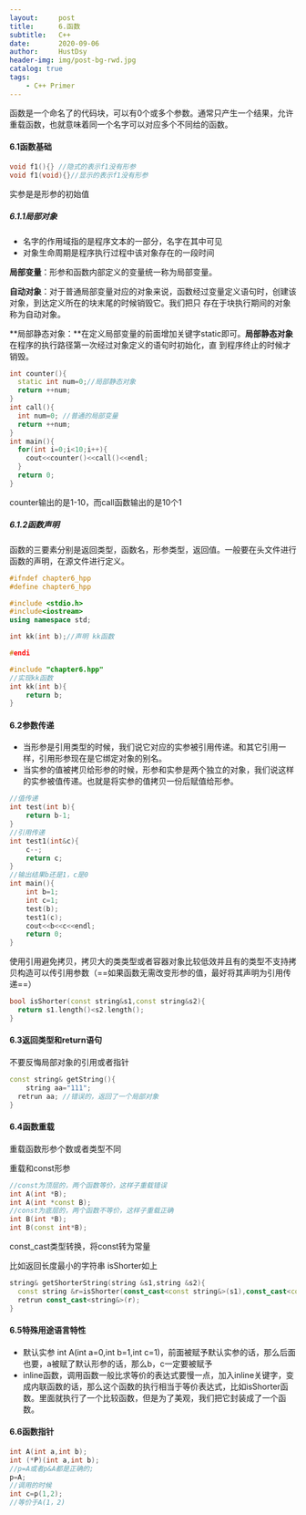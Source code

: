 ```yaml
---
layout:     post
title:      6.函数
subtitle:   C++
date:       2020-09-06
author:     HustDsy
header-img: img/post-bg-rwd.jpg
catalog: true
tags:
    - C++ Primer
---
```


​	函数是一个命名了的代码块，可以有0个或多个参数。通常只产生一个结果，允许重载函数，也就意味着同一个名字可以对应多个不同给的函数。

#### 6.1函数基础

```c++
void f1(){} //隐式的表示f1没有形参
void f1(void){}//显示的表示f1没有形参
```

实参是是形参的初始值

##### 6.1.1局部对象

- 名字的作用域指的是程序文本的一部分，名字在其中可见
- 对象生命周期是程序执行过程中该对象存在的一段时间

**局部变量**：形参和函数内部定义的变量统一称为局部变量。

**自动对象**：对于普通局部变量对应的对象来说，函数经过变量定义语句时，创建该对象，到达定义所在的块末尾的时候销毁它。我们把只				   存在于块执行期间的对象称为自动对象。

**局部静态对象：**在定义局部变量的前面增加关键字static即可。**局部静态对象**在程序的执行路径第一次经过对象定义的语句时初始化，直						   到程序终止的时候才销毁。

```c++
int counter(){
  static int num=0;//局部静态对象
  return ++num;
}
int call(){
  int num=0; //普通的局部变量
  return ++num;
}
int main(){
  for(int i=0;i<10;i++){
    cout<<counter()<<call()<<endl;
  }
  return 0;
}

```

counter输出的是1-10，而call函数输出的是10个1

##### 6.1.2函数声明

函数的三要素分别是返回类型，函数名，形参类型，返回值。一般要在头文件进行函数的声明，在源文件进行定义。

```c++
#ifndef chapter6_hpp
#define chapter6_hpp

#include <stdio.h>
#include<iostream>
using namespace std;

int kk(int b);//声明 kk函数

#endi
```

```c++
#include "chapter6.hpp"
//实现kk函数
int kk(int b){
    return b;
}
```

#### 6.2参数传递

- 当形参是引用类型的时候，我们说它对应的实参被引用传递。和其它引用一样，引用形参现在是它绑定对象的别名。
- 当实参的值被拷贝给形参的时候，形参和实参是两个独立的对象，我们说这样的实参被值传递。也就是将实参的值拷贝一份后赋值给形参。

```c++
//值传递
int test(int b){
    return b-1;
}
//引用传递
int test1(int&c){
    c--;
    return c;
}
//输出结果b还是1，c是0
int main(){
    int b=1;
    int c=1;
    test(b);
    test1(c);
    cout<<b<<c<<endl;
    return 0;
}
```

使用引用避免拷贝，拷贝大的类类型或者容器对象比较低效并且有的类型不支持拷贝构造可以传引用参数（==如果函数无需改变形参的值，最好将其声明为引用传递==）

```c++
bool isShorter(const string&s1,const string&s2){
  return s1.length()<s2.length();
}
```

#### 6.3返回类型和return语句

不要反悔局部对象的引用或者指针

```c++
const string& getString(){
	string aa="111";
  retrun aa; //错误的，返回了一个局部对象
}
```

#### 6.4函数重载

重载函数形参个数或者类型不同

重载和const形参

```c++
//const为顶层的，两个函数等价，这样子重载错误
int A(int *B);
int A(int *const B);
//const为底层的，两个函数不等价，这样子重载正确
int B(int *B);
int B(const int*B);
```

const_cast类型转换，将const转为常量

比如返回长度最小的字符串 isShorter如上

```c++
string& getShorterString(string &s1,string &s2){
  const string &r=isShorter(const_cast<const string&>(s1),const_cast<const string&>(s2);
  retrun const_cast<string&>(r);
}
```

#### 6.5特殊用途语言特性

- 默认实参 int A(int a=0,int b=1,int c=1)，前面被赋予默认实参的话，那么后面也要，a被赋了默认形参的话，那么b，c一定要被赋予
- inline函数，调用函数一般比求等价的表达式要慢一点，加入inline关键字，变成内联函数的话，那么这个函数的执行相当于等价表达式，比如isShorter函数。里面就执行了一个比较函数，但是为了美观，我们把它封装成了一个函数。

#### 6.6函数指针

```c++
int A(int a,int b);
int (*P)(int a,int b);
//p=A或者p&A都是正确的;
p=A;
//调用的时候
int c=p(1,2);
//等价于A(1，2)
```

